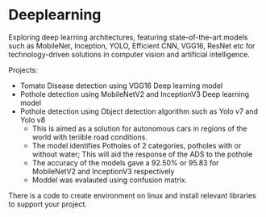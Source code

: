 # Deeplearning
Exploring deep learning architectures, featuring state-of-the-art models such as MobileNet, Inception, YOLO, Efficient CNN, VGG16, ResNet etc for technology-driven solutions in computer vision and artificial intelligence.
  
  
Projects:  
* Tomato Disease detection using VGG16 Deep learning model  
* Pothole detection using MobileNetV2 and InceptionV3 Deep learning model  
* Pothole detection using Object detection algorithm such as Yolo v7 and Yolo v8   
  * This is aimed as a solution for autonomous cars in regions of the world with teriible road conditions.   
  * The model identifies Potholes of 2 categories, potholes with or without water; This will aid the response of the ADS to the pothole
  * The accuracy of the models gave a 92.50% or 95.83 for MobileNetV2 and InceptionV3 respectively
  * Moddel was evalauted using confusion matrix.

  
There is a code to create environment on linux and install relevant libraries to support your project. 